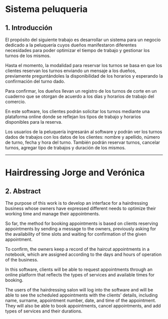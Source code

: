 # Sistema peluqueria

## 1. Introducción
El propósito del siguiente trabajo es desarrollar un sistema para un negocio dedicado a la peluquería cuyos dueños manifestaron diferentes necesidades para poder optimizar el tiempo de trabajo y gestionar los turnos de los mismos.

Hasta el momento, la modalidad para reservar los turnos se basa en que los clientes reservan los turnos enviando un mensaje a los dueños, previamente preguntándoles la disponibilidad de los horarios y esperando la confirmación del turno dado.

Para confirmar, los dueños llevan un registro de los turnos de corte en un cuaderno que se otorgan de acuerdo a los días y horarios de trabajo del comercio.

En este software, los clientes podrán solicitar los turnos mediante una plataforma online donde se reflejan los tipos de trabajo y horarios disponibles para la reserva.

Los usuarios de la peluquería ingresarán al software y podrán ver los turnos dados de trabajos con los datos de los clientes: nombre y apellido, número de turno, fecha y hora del turno. También podrán reservar turnos, cancelar turnos, agregar tipo de trabajos y duración de los mismos.

---

# Hairdressing Jorge and Verónica

## 2. Abstract
The purpose of this work is to develop an interface for a hairdressing business whose owners have expressed different needs to optimize their working time and manage their appointments.

So far, the method for booking appointments is based on clients reserving appointments by sending a message to the owners, previously asking for the availability of time slots and waiting for confirmation of the given appointment.

To confirm, the owners keep a record of the haircut appointments in a notebook, which are assigned according to the days and hours of operation of the business.

In this software, clients will be able to request appointments through an online platform that reflects the types of services and available times for booking.

The users of the hairdressing salon will log into the software and will be able to see the scheduled appointments with the clients' details, including name, surname, appointment number, date, and time of the appointment. They will also be able to book appointments, cancel appointments, and add types of services and their durations.


